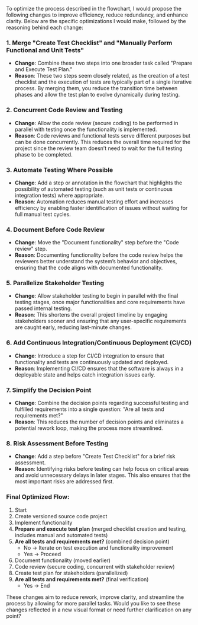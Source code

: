 To optimize the process described in the flowchart, I would propose the following changes to improve efficiency, reduce redundancy, and enhance clarity. Below are the specific optimizations I would make, followed by the reasoning behind each change:

### 1. **Merge "Create Test Checklist" and "Manually Perform Functional and Unit Tests"**
   - **Change**: Combine these two steps into one broader task called "Prepare and Execute Test Plan."
   - **Reason**: These two steps seem closely related, as the creation of a test checklist and the execution of tests are typically part of a single iterative process. By merging them, you reduce the transition time between phases and allow the test plan to evolve dynamically during testing.

### 2. **Concurrent Code Review and Testing**
   - **Change**: Allow the code review (secure coding) to be performed in parallel with testing once the functionality is implemented.
   - **Reason**: Code reviews and functional tests serve different purposes but can be done concurrently. This reduces the overall time required for the project since the review team doesn’t need to wait for the full testing phase to be completed.

### 3. **Automate Testing Where Possible**
   - **Change**: Add a step or annotation in the flowchart that highlights the possibility of automated testing (such as unit tests or continuous integration tests) where appropriate.
   - **Reason**: Automation reduces manual testing effort and increases efficiency by enabling faster identification of issues without waiting for full manual test cycles.

### 4. **Document Before Code Review**
   - **Change**: Move the "Document functionality" step before the "Code review" step.
   - **Reason**: Documenting functionality before the code review helps the reviewers better understand the system’s behavior and objectives, ensuring that the code aligns with documented functionality.

### 5. **Parallelize Stakeholder Testing**
   - **Change**: Allow stakeholder testing to begin in parallel with the final testing stages, once major functionalities and core requirements have passed internal testing.
   - **Reason**: This shortens the overall project timeline by engaging stakeholders sooner and ensuring that any user-specific requirements are caught early, reducing last-minute changes.

### 6. **Add Continuous Integration/Continuous Deployment (CI/CD)**
   - **Change**: Introduce a step for CI/CD integration to ensure that functionality and tests are continuously updated and deployed.
   - **Reason**: Implementing CI/CD ensures that the software is always in a deployable state and helps catch integration issues early.

### 7. **Simplify the Decision Point**
   - **Change**: Combine the decision points regarding successful testing and fulfilled requirements into a single question: "Are all tests and requirements met?"
   - **Reason**: This reduces the number of decision points and eliminates a potential rework loop, making the process more streamlined.

### 8. **Risk Assessment Before Testing**
   - **Change**: Add a step before "Create Test Checklist" for a brief risk assessment.
   - **Reason**: Identifying risks before testing can help focus on critical areas and avoid unnecessary delays in later stages. This also ensures that the most important risks are addressed first.

### Final Optimized Flow:
1. Start
2. Create versioned source code project
3. Implement functionality
4. **Prepare and execute test plan** (merged checklist creation and testing, includes manual and automated tests)
5. **Are all tests and requirements met?** (combined decision point)
   - No → Iterate on test execution and functionality improvement
   - Yes → Proceed
6. Document functionality (moved earlier)
7. Code review (secure coding, concurrent with stakeholder review)
8. Create test plan for stakeholders (parallelized)
9. **Are all tests and requirements met?** (final verification)
   - Yes → End

These changes aim to reduce rework, improve clarity, and streamline the process by allowing for more parallel tasks. Would you like to see these changes reflected in a new visual format or need further clarification on any point?